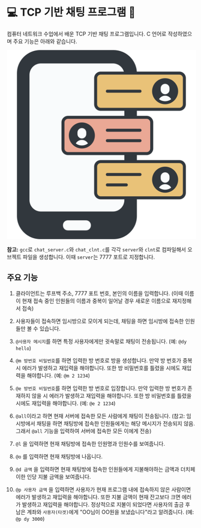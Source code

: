 # 💻 TCP 기반 채팅 프로그램 💬

컴퓨터 네트워크 수업에서 배운 TCP 기반 채팅 프로그램입니다.
C 언어로 작성하였으며 주요 기능은 아래와 같습니다.


![alt text](image.png)

**참고:** `gcc`로 `chat_server.c`와 `chat_clnt.c`를 각각 `server`와 `clnt`로 컴파일해서 오브젝트 파일을 생성합니다. 이때 `server`는 7777 포트로 지정합니다.

## 주요 기능

1. 클라이언트는 루프백 주소, 7777 포트 번호, 본인의 이름을 입력합니다. (이때 이름이 현재 접속 중인 인원들의 이름과 중복이 일어날 경우 새로운 이름으로 재지정해서 접속)

2. 사용자들이 접속하면 임시방으로 모이게 되는데, 채팅을 하면 임시방에 접속한 인원들만 볼 수 있습니다.

3. `@사용자 메시지`를 하면 특정 사용자에게만 귓속말로 채팅이 전송됩니다. (예: `@dy hello`)

4. `@m 방번호 비밀번호`를 하면 입력한 방 번호로 방을 생성합니다. 만약 방 번호가 중복시 에러가 발생하고 재입력을 해야합니다. 또한 방 비밀번호를 틀렸을 시에도 재입력을 해야합니다. (예: `@m 2 1234`)

5. `@e 방번호 비밀번호`를 하면 입력한 방 번호로 입장합니다. 만약 입력한 방 번호가 존재하지 않을 시 에러가 발생하고 재입력을 해야합니다. 또한 방 비밀번호를 틀렸을 시에도 재입력을 해야합니다. (예: `@e 2 1234`)

6. `@all`이라고 하면 현재 서버에 접속한 모든 사람에게 채팅이 전송됩니다. (참고: 임시방에서 채팅을 하면 채팅방에 접속한 인원들에게는 해당 메시지가 전송되지 않음. 그래서 `@all` 기능을 입력하여 서버에 접속한 모든 이에게 전송)

7. `@l` 을 입력하면 현재 채팅방에 접속한 인원명과 인원수를 보여줍니다.

8. `@o` 를 입력하면 현재 채팅방에 나옵니다.

9. `@d 금액` 을 입력하면 현재 채팅방에 접속한 인원들에게 지불해야하는 금액과 더치페이한 인당 지불 금액을 보여줍니다.

10. `@p 사용자 금액` 을 입력하면 사용자가 현재 프로그램 내에 접속하지 않은 사람이면 에러가 발생하고 재입력을 해야합니다. 또한 지불 금액이 현재 잔고보다 크면 에러가 발생하고 재입력을 해야합니다. 정상적으로 지불이 되었다면 사용자의 출금 후 남은 계좌와 `사용자(타겟)`에게 "OO님이 OO원을 보냈습니다"라고 알려줍니다. (예: `@p dy 3000`)
